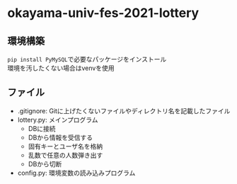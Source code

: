 # okayama-univ-fes-2021-lottery

## 環境構築
`pip install PyMySQL`で必要なパッケージをインストール  
環境を汚したくない場合はvenvを使用

## ファイル
- .gitignore: Gitに上げたくないファイルやディレクトリ名を記載したファイル
- lottery.py: メインプログラム
  - DBに接続
  - DBから情報を受信する
  - 固有キーとユーザ名を格納
  - 乱数で任意の人数弾き出す
  - DBから切断
- config.py: 環境変数の読み込みプログラム
